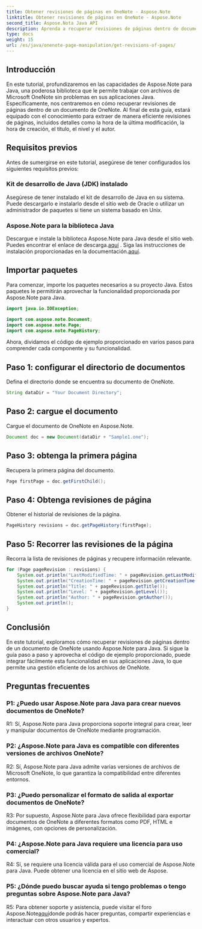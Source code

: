 ```yaml
---
title: Obtener revisiones de páginas en OneNote - Aspose.Note
linktitle: Obtener revisiones de páginas en OneNote - Aspose.Note
second_title: Aspose.Nota Java API
description: Aprenda a recuperar revisiones de páginas dentro de documentos de OneNote utilizando Aspose.Note Java. Integre esto en sus aplicaciones Java para una gestión de documentos eficiente.
type: docs
weight: 15
url: /es/java/onenote-page-manipulation/get-revisions-of-pages/
---
```

## Introducción

En este tutorial, profundizaremos en las capacidades de Aspose.Note para Java, una poderosa biblioteca que le permite trabajar con archivos de Microsoft OneNote sin problemas en sus aplicaciones Java. Específicamente, nos centraremos en cómo recuperar revisiones de páginas dentro de un documento de OneNote. Al final de esta guía, estará equipado con el conocimiento para extraer de manera eficiente revisiones de páginas, incluidos detalles como la hora de la última modificación, la hora de creación, el título, el nivel y el autor.

## Requisitos previos

Antes de sumergirse en este tutorial, asegúrese de tener configurados los siguientes requisitos previos:

### Kit de desarrollo de Java (JDK) instalado

Asegúrese de tener instalado el kit de desarrollo de Java en su sistema. Puede descargarlo e instalarlo desde el sitio web de Oracle o utilizar un administrador de paquetes si tiene un sistema basado en Unix.

### Aspose.Note para la biblioteca Java

 Descargue e instale la biblioteca Aspose.Note para Java desde el sitio web. Puedes encontrar el enlace de descarga.[aquí](https://releases.aspose.com/note/java/) . Siga las instrucciones de instalación proporcionadas en la documentación.[aquí](https://reference.aspose.com/note/java/).

## Importar paquetes

Para comenzar, importe los paquetes necesarios a su proyecto Java. Estos paquetes le permitirán aprovechar la funcionalidad proporcionada por Aspose.Note para Java.

```java
import java.io.IOException;

import com.aspose.note.Document;
import com.aspose.note.Page;
import com.aspose.note.PageHistory;
```

Ahora, dividamos el código de ejemplo proporcionado en varios pasos para comprender cada componente y su funcionalidad.

## Paso 1: configurar el directorio de documentos

Defina el directorio donde se encuentra su documento de OneNote.

```java
String dataDir = "Your Document Directory";
```

## Paso 2: cargue el documento

Cargue el documento de OneNote en Aspose.Note.

```java
Document doc = new Document(dataDir + "Sample1.one");
```

## Paso 3: obtenga la primera página

Recupera la primera página del documento.

```java
Page firstPage = doc.getFirstChild();
```

## Paso 4: Obtenga revisiones de página

Obtener el historial de revisiones de la página.

```java
PageHistory revisions = doc.getPageHistory(firstPage);
```

## Paso 5: Recorrer las revisiones de la página

Recorra la lista de revisiones de páginas y recupere información relevante.

```java
for (Page pageRevision : revisions) {
    System.out.println("LastModifiedTime: " + pageRevision.getLastModifiedTime());
    System.out.println("CreationTime: " + pageRevision.getCreationTime());
    System.out.println("Title: " + pageRevision.getTitle());
    System.out.println("Level: " + pageRevision.getLevel());
    System.out.println("Author: " + pageRevision.getAuthor());
    System.out.println();
}
```

## Conclusión

En este tutorial, exploramos cómo recuperar revisiones de páginas dentro de un documento de OneNote usando Aspose.Note para Java. Si sigue la guía paso a paso y aprovecha el código de ejemplo proporcionado, puede integrar fácilmente esta funcionalidad en sus aplicaciones Java, lo que permite una gestión eficiente de los archivos de OneNote.

## Preguntas frecuentes

### P1: ¿Puedo usar Aspose.Note para Java para crear nuevos documentos de OneNote?

R1: Sí, Aspose.Note para Java proporciona soporte integral para crear, leer y manipular documentos de OneNote mediante programación.

### P2: ¿Aspose.Note para Java es compatible con diferentes versiones de archivos OneNote?

R2: Sí, Aspose.Note para Java admite varias versiones de archivos de Microsoft OneNote, lo que garantiza la compatibilidad entre diferentes entornos.

### P3: ¿Puedo personalizar el formato de salida al exportar documentos de OneNote?

R3: Por supuesto, Aspose.Note para Java ofrece flexibilidad para exportar documentos de OneNote a diferentes formatos como PDF, HTML e imágenes, con opciones de personalización.

### P4: ¿Aspose.Note para Java requiere una licencia para uso comercial?

R4: Sí, se requiere una licencia válida para el uso comercial de Aspose.Note para Java. Puede obtener una licencia en el sitio web de Aspose.

### P5: ¿Dónde puedo buscar ayuda si tengo problemas o tengo preguntas sobre Aspose.Note para Java?

 R5: Para obtener soporte y asistencia, puede visitar el foro Aspose.Note[aquí](https://forum.aspose.com/c/note/28)donde podrás hacer preguntas, compartir experiencias e interactuar con otros usuarios y expertos.